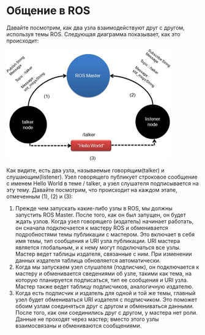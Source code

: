 # Общение в ROS

Давайте посмотрим, как два узла взаимодействуют друг с другом, используя темы ROS. Следующая диаграмма показывает, как это происходит:

![&#x420;&#x438;&#x441;&#x443;&#x43D;&#x43E;&#x43A; 9: &#x421;&#x432;&#x44F;&#x437;&#x44C; &#x43C;&#x435;&#x436;&#x434;&#x443; &#x443;&#x437;&#x43B;&#x430;&#x43C;&#x438; ROS &#x441; &#x438;&#x441;&#x43F;&#x43E;&#x43B;&#x44C;&#x437;&#x43E;&#x432;&#x430;&#x43D;&#x438;&#x435;&#x43C; &#x442;&#x435;&#x43C;](../../.gitbook/assets/image%20%2834%29.png)


  
Как видите, есть два узла, называемые говорящим\(talker\) и слушающим\(listener\). Узел говорящего публикует строковое сообщение с именем Hello World в теме / talker, а узел слушателя подписывается на эту тему. Давайте посмотрим, что происходит на каждом этапе, отмеченным \(1\), \(2\) и \(3\):

1. Прежде чем запускать какие-либо узлы в ROS, мы должны запустить ROS Master. После того, как он был запущен, он будет ждать узлов. Когда узел говорящего \(издатель\) начинает работать, он сначала подключается к мастеру ROS и обменивается подробностями темы публикации с мастером. Это включает в себя имя темы, тип сообщения и URI узла публикации. URI мастера является глобальным, и к нему могут подключаться все узлы. Мастер ведет таблицы издателя, связанные с ним. При изменении данных издателя таблица обновляется автоматически.
2. Когда мы запускаем узел слушателя \(подписчик\), он подключается к мастеру и обменивается сведениями об узле, такими как тема, на которую планируется подписаться, тип ее сообщения и URI узла. Мастер также ведет таблицу подписчиков, аналогичную издателю.
3. Когда есть подписчик и издатель для одной и той же темы, главный узел будет обмениваться URI издателя с подписчиком. Это поможет обоим узлам соединяться друг с другом и обмениваться данными. После того, как они соединились друг с другом, у мастера нет роли. Данные не проходят через мастер; вместо этого узлы взаимосвязаны и обмениваются сообщениями.

